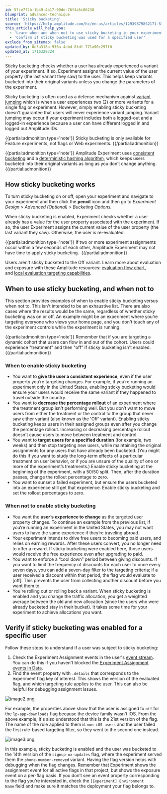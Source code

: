 ```yaml
---
id: 57ce7f2b-1b49-4a17-99de-76f4a5c86238
blueprint: advanced-technique
title: 'Sticky bucketing'
source: 'https://help.amplitude.com/hc/en-us/articles/12939879862171-Sticky-bucketing-in-Amplitude-Experiment'
this_article_will_help_you:
  - 'Learn when and when not to use sticky bucketing in your experiments'
  - 'Confirm if sticky bucketing was used for a specified user'
exclude_from_sitemap: false
updated_by: 0c3a318b-936a-4cbd-8fdf-771a90c297f0
updated_at: 1716329324
---
```

Sticky bucketing checks whether a user has already experienced a variant of your experiment. If so, Experiment assigns the current value of the user property (the last variant they saw) to the user. This helps keep variants bucketed into their original variants unless you change the parameters of the experiment. 

Sticky bucketing is often used as a defense mechanism against [variant jumping](https://www.docs.developers.amplitude.com/experiment/guides/troubleshooting/variant-jumping/) which is when a user experiences two (2) or more variants for a single flag or experiment. However, simply enabling sticky bucketing doesn't guarantee that users will never experience variant jumping. Variant jumping may occur if your experiment includes both a logged-out and a logged-in experience because a user can have different logged in and logged out Amplitude IDs.

{{partial:admonition type='note'}}
Sticky bucketing is only available for Feature experiments, not flags or Web experiments.
{{/partial:admonition}}

{{partial:admonition type='note'}}
 Amplitude Experiment uses [consistent bucketing](/docs/feature-experiment/implementation#consistent-bucketing) and a [deterministic hashing algorithm](/docs/feature-experiment/implementation#hashing), which keeps users bucketed into their original variants as long as you don’t change anything. 
{{/partial:admonition}}

## How sticky bucketing works

To turn sticky bucketing on or off, open your experiment and navigate to your experiment and then click the **pencil** icon and then go to *Experiment Design > Advanced (Optional) > Bucketing Options.* 

When sticky bucketing is enabled, Experiment checks whether a user already has a value for the user property associated with the experiment. If so, the user Experiment assigns the current value of the user property (the last variant they saw). Otherwise, the user is re-evaluated.

{{partial:admonition type='note'}}
If two or more experiment assignments occur within a few seconds of each other, Amplitude Experiment may not have time to apply sticky bucketing. 
{{/partial:admonition}}

Users aren't sticky bucketed to the Off variant. Learn more about evaluation and exposure with these Amplitude resources: [evaluation flow chart](/docs/feature-experiment/advanced-techniques/cumulative-exposure-change-slope), and [local evaluation targeting capabilities](/docs/feature-experiment/local-evaluation#targeting-capabilities).

## When to use sticky bucketing, and when not to

This section provides examples of when to enable sticky bucketing versus when not to. This isn't intended to be an exhaustive list. There are also cases where the results would be the same, regardless of whether sticky bucketing was on or off. An example might be an experiment where you’re targeting everyone who views your home page, and you don't touch any of the experiment controls while the experiment is running. 

{{partial:admonition type='note'}}
Remember that if you are targeting a dynamic cohort that users can flow in and out of the cohort. Users could experience "treatment" and then "off" if sticky bucketing isn't enabled.
{{/partial:admonition}}

### When to enable sticky bucketing

* You want to **give the user a consistent experience**, even if the user property you’re targeting changes. For example, if you’re running an experiment only in the United States, enabling sticky bucketing would ensure your users would receive the same variant if they happened to travel outside the country.
* You want to **decrease the percentage rollout** of an experiment where the treatment group isn't performing well. But you don’t want to move users from either the treatment or the control to the group that never saw either variant (also known as the 'Off' variant). Enabling sticky bucketing keeps users in their assigned groups even after you change the percentage rollout. Increasing or decreasing percentage rollout doesn't cause users to move between treatment and control.
* You want to **target users for a specified duration** (for example, two weeks) and then stop targeting new users, while maintaining the original assignments for any users that have already been bucketed. (You might do this if you want to study the long-term effects of a particular treatment on user behavior, or if you are unsure of the quality of one or more of the experiment’s treatments.) Enable sticky bucketing at the beginning of the experiment, with a 50/50 split. Then, after the duration passes, change the rollout percentage to zero.
* You want to sunset a failed experiment, but ensure the users bucketed into an experience still get that experience. Enable sticky bucketing and set the rollout percentages to zero.

### When not to enable sticky bucketing

* You want the **user’s experience to change** as the targeted user property changes. To continue an example from the previous list, if you‘re running an experiment in the United States, you may not want users to have the same experience if they’re traveling abroad.
* Your experiment intends to drive free users to becoming paid users, and relies on earning rewards. After these users convert, you no longer need to offer a reward. If sticky bucketing were enabled here, those users would receive the free experience even after upgrading to paid.
* You want to enforce a “cool down” period between giving discounts. If you want to limit the frequency of discounts for each user to once every seven days, you can add a seven-day filter to the targeting criteria; if a user received a discount within that period, the flag would evaluate to [off]. This prevents the user from collecting another discount before you want them to.
* You're rolling out or rolling back a variant. When sticky bucketing is enabled and you change the traffic allocation, you get a weighted average between the old and new allocation (since the users who were already bucketed stay in their bucket). It takes some time for your experiment to achieve allocations you want.

## Verify if sticky bucketing was enabled for a specific user

Follow these steps to understand if a user was subject to sticky bucketing:

1. Check the Experiment Assignment events in the user's [event stream](/docs/analytics/user-data-lookup). You can do this if you haven't blocked the [Experiment Assignment events in Data](/docs/data/remove-invalid-data).
2. Find the event property with `.details` that corresponds to the experiment flag key of interest. This shows the version of the evaluated flag, and which targeting rule applies to the user. This can also be helpful for debugging assignment issues.

![image2.png](/docs/output/img/advanced-techniques/image2-png.png)

For example, the properties above show that the user is assigned to `off` for the `lp-app-downloads` flag because the device family wasn't iOS. From the above example, it's also understood that this is the 21st version of the flag. The name of the rule applied to them is `non-iOS users` and the user failed the first rule-based targeting filter, so they went to the second one instead.

![image3.png](/docs/output/img/advanced-techniques/image3-png.png)

In this example, sticky bucketing is enabled and the user was bucketed to the 14th version of the `signup-ux-updates` flag, where the experiment served them the `phone-number-removed` variant. Having the flag version helps with debugging when the flag changes. Remember that Experiment shows the assignment event for all active flags in that project, but shows the exposure event on a per-flag basis. If you don’t see an event property corresponding to the flag you’re interested in, check the `[Experiment] Environment Name` field and make sure it matches the deployment your flag belongs to.
